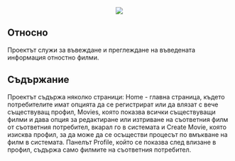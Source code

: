 <p align="center"><img src="https://laravel.com/assets/img/components/logo-laravel.svg"></p>

## Относно
Проектът служи за въвеждане и преглеждане на въведената информация отностно филми.

## Съдържание
Проектът съдържа няколко страници: Home - главна страница, където потребителите имат опцията да се регистрират или да влязат с вече съществуващ профил, Movies, която показва всички съществуващи филми и дава опция за редактиране или изтриване на съответния филм от съответния потребител, вкарал го в системата и Create Movie, която изисква профил, за да може да се осъществи процесът по вмъкване на филм в системата. Панелът Profile, който се показва след влизане в профил, съдържа само филмите на съответния потребител.